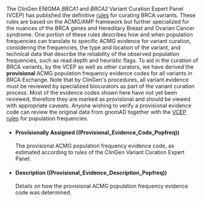 The ClinGen ENIGMA _BRCA1_ and _BRCA2_ Variant Curation Expert Panel (VCEP) has published the definitive [rules](https://cspec.genome.network/cspec/ui/svi/affiliation/50087) for curating BRCA variants. These rules are based on the ACMG/AMP framework but further specialized for the nuances of the BRCA genes and Hereditary Breast and Ovarian Cancer syndrome. One portion of these rules describes how and when population frequencies can translate to specific ACMG evidence for variant curation, considering the frequencies, the type and location of the variant, and technical data that describe the reliability of the observed population frequencies, such as read depth and heuristic flags. To aid in the curation of BRCA variants, by the VCEP as well as other curators, we have derived the **provisional** ACMG population frequency evidence codes for all variants in BRCA Exchange. Note that by ClinGen's procedures, all variant evidence must be reviewed by specialized biocurators as part of the variant curation process. Most of the evidence codes shown here have not yet been reviewed, therefore they are marked as provisional and should be viewed with appropriate caveats. Anyone wishing to verify a provisional evidence code can review the original data from gnomAD together with the [VCEP rules](https://cspec.genome.network/cspec/ui/svi/affiliation/50087) for population frequencies.

* #### Provisionally Assigned ((Provisional_Evidence_Code_Popfreq))
	The provisional ACMG population frequency evidence code, as estimated according to rules of the ClinGen Variant Curation Expert Panel.
* #### Description ((Provisional_Evidence_Description_Popfreq))
	Details on how the provisional ACMG population frequency evidence code was determined.
